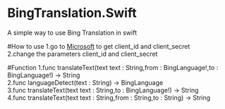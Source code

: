 # BingTranslation.Swift
A simple way to use Bing Translation in swift

#How to use
1.go to [Microsoft](https://www.microsoft.com/en-us/translator/getstarted.aspx) to get client_id and client_secret <br>
2.change the parameters client_id and client_secret

#Function
1.func translateText(text text : String,from : BingLanguage!,to : BingLanguage!) -> String <br>
2.func languageDetect(text : String) -> BingLanguage <br>
3.func translateText(text text : String,to : BingLanguage!) -> String <br>
4.func translateText(text text : String,from : String,to : String) -> String <br>
